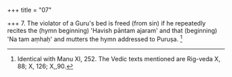+++
title = "07"

+++
7. The violator of a Guru's bed is freed (from sin) if he repeatedly recites the (hymn beginning) 'Havish pāntam ajaram' and that (beginning) 'Na tam aṃhaḥ' and mutters the hymn addressed to Puruṣa. [^6] 


[^6]:  Identical with Manu XI, 252. The Vedic texts mentioned are Rig-veda X, 88; X, 126; X,,90.
